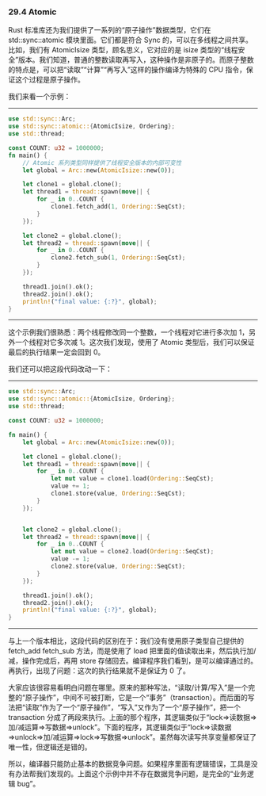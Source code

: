 ### 29.4 Atomic

Rust 标准库还为我们提供了一系列的“原子操作”数据类型，它们在 std::sync::atomic 模块里面。它们都是符合 Sync 的，可以在多线程之间共享。比如，我们有 AtomicIsize 类型，顾名思义，它对应的是 isize 类型的“线程安全”版本。我们知道，普通的整数读取再写入，这种操作是非原子的。而原子整数的特点是，可以把“读取”“计算”“再写入”这样的操作编译为特殊的 CPU 指令，保证这个过程是原子操作。

我们来看一个示例：

---

```rust
use std::sync::Arc;
use std::sync::atomic::{AtomicIsize, Ordering};
use std::thread;

const COUNT: u32 = 1000000;
fn main() {
    // Atomic 系列类型同样提供了线程安全版本的内部可变性
    let global = Arc::new(AtomicIsize::new(0));

    let clone1 = global.clone();
    let thread1 = thread::spawn(move|| {
        for _ in 0..COUNT {
            clone1.fetch_add(1, Ordering::SeqCst);
        }
    });

    let clone2 = global.clone();
    let thread2 = thread::spawn(move|| {
        for _ in 0..COUNT {
            clone2.fetch_sub(1, Ordering::SeqCst);
        }
    });

    thread1.join().ok();
    thread2.join().ok();
    println!("final value: {:?}", global);
}
```

---

这个示例我们很熟悉：两个线程修改同一个整数，一个线程对它进行多次加 1，另外一个线程对它多次减 1。这次我们发现，使用了 Atomic 类型后，我们可以保证最后的执行结果一定会回到 0。

我们还可以把这段代码改动一下：

---

```rust
use std::sync::Arc;
use std::sync::atomic::{AtomicIsize, Ordering};
use std::thread;

const COUNT: u32 = 1000000;

fn main() {
    let global = Arc::new(AtomicIsize::new(0));

    let clone1 = global.clone();
    let thread1 = thread::spawn(move|| {
        for _ in 0..COUNT {
            let mut value = clone1.load(Ordering::SeqCst);
            value += 1;
            clone1.store(value, Ordering::SeqCst);
        }
    });


    let clone2 = global.clone();
    let thread2 = thread::spawn(move|| {
        for _ in 0..COUNT {
            let mut value = clone2.load(Ordering::SeqCst);
            value -= 1;
            clone2.store(value, Ordering::SeqCst);
        }
    });

    thread1.join().ok();
    thread2.join().ok();
    println!("final value: {:?}", global);
}
```

---

与上一个版本相比，这段代码的区别在于：我们没有使用原子类型自己提供的 fetch\_add fetch\_sub 方法，而是使用了 load 把里面的值读取出来，然后执行加/减，操作完成后，再用 store 存储回去。编译程序我们看到，是可以编译通过的。再执行，出现了问题：这次的执行结果就不是保证为 0 了。

大家应该很容易看明白问题在哪里。原来的那种写法，“读取/计算/写入”是一个完整的“原子操作”，中间不可被打断，它是一个“事务”（transaction）。而后面的写法把“读取”作为了一个“原子操作”，“写入”又作为了一个“原子操作”，把一个 transaction 分成了两段来执行。上面的那个程序，其逻辑类似于“lock=>读数据=>加/减运算=>写数据=>unlock”。下面的程序，其逻辑类似于“lock=>读数据=>unlock=>加/减运算=>lock=>写数据=>unlock”。虽然每次读写共享变量都保证了唯一性，但逻辑还是错的。

所以，编译器只能防止基本的数据竞争问题。如果程序里面有逻辑错误，工具是没有办法帮我们发现的。上面这个示例中并不存在数据竞争问题，是完全的“业务逻辑 bug”。
